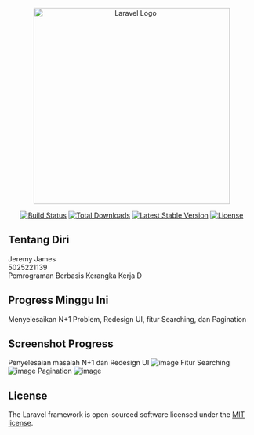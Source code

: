 <p align="center"><a href="https://laravel.com" target="_blank"><img src="https://raw.githubusercontent.com/laravel/art/master/logo-lockup/5%20SVG/2%20CMYK/1%20Full%20Color/laravel-logolockup-cmyk-red.svg" width="400" alt="Laravel Logo"></a></p>

<p align="center">
<a href="https://github.com/laravel/framework/actions"><img src="https://github.com/laravel/framework/workflows/tests/badge.svg" alt="Build Status"></a>
<a href="https://packagist.org/packages/laravel/framework"><img src="https://img.shields.io/packagist/dt/laravel/framework" alt="Total Downloads"></a>
<a href="https://packagist.org/packages/laravel/framework"><img src="https://img.shields.io/packagist/v/laravel/framework" alt="Latest Stable Version"></a>
<a href="https://packagist.org/packages/laravel/framework"><img src="https://img.shields.io/packagist/l/laravel/framework" alt="License"></a>
</p>

## Tentang Diri
Jeremy James<br>
5025221139<br>
Pemrograman Berbasis Kerangka Kerja D<br>

## Progress Minggu Ini
Menyelesaikan N+1 Problem, Redesign UI, fitur Searching, dan Pagination

## Screenshot Progress
Penyelesaian masalah N+1 dan Redesign UI
![image](https://github.com/user-attachments/assets/3585e4ae-46eb-45ef-a22c-54c81f10107c)
Fitur Searching
![image](https://github.com/user-attachments/assets/d02b5df2-2332-44d5-8302-60d37426d27b)
Pagination
![image](https://github.com/user-attachments/assets/e655f017-11a0-4414-a738-7cc329bb2c70)


## License

The Laravel framework is open-sourced software licensed under the [MIT license](https://opensource.org/licenses/MIT).
